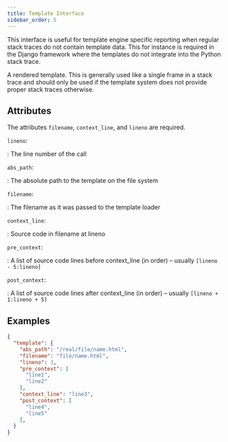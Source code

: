```yaml
---
title: Template Interface
sidebar_order: 5
---
```


This interface is useful for template engine specific reporting when regular stack traces do not contain template data. This for instance is required in the Django framework where the templates do not integrate into the Python stack trace.

A rendered template. This is generally used like a single frame in a stack trace
and should only be used if the template system does not provide proper stack
traces otherwise.

## Attributes

The attributes `filename`, `context_line`, and `lineno` are required.

`lineno`:

: The line number of the call

`abs_path`:

: The absolute path to the template on the file system

`filename`:

: The filename as it was passed to the template loader

`context_line`:

: Source code in filename at lineno

`pre_context`:

: A list of source code lines before context_line (in order) – usually `[lineno - 5:lineno]`

`post_context`:

: A list of source code lines after context_line (in order) – usually `[lineno + 1:lineno + 5]`

## Examples

```json
{
  "template": {
    "abs_path": "/real/file/name.html",
    "filename": "file/name.html",
    "lineno": 3,
    "pre_context": [
      "line1",
      "line2"
    ],
    "context_line": "line3",
    "post_context": [
      "line4",
      "line5"
    ],
  }
}
```
